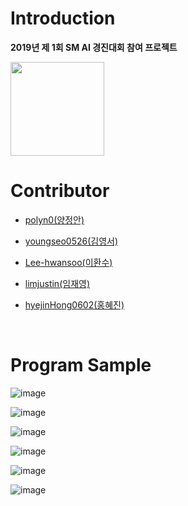 # Introduction

**2019년 제 1회 SM AI 경진대회 참여 프로젝트**

<img src = "https://user-images.githubusercontent.com/55044278/94391665-0f174100-0191-11eb-8fe9-97ca8e3d3a81.png" height = "150px">

<br>

# Contributor

- [polyn0(양정안)](https://github.com/polyn0)

- [youngseo0526(김영서)](https://github.com/youngseo0526)

- [Lee-hwansoo(이환수)](https://github.com/Lee-hwansoo)
- [limjustin(임재영)](https://github.com/limjustin)
- [hyejinHong0602(홍혜진)](https://github.com/hyejinHong0602)

<br>

# Program Sample

![image](https://user-images.githubusercontent.com/55044278/94392650-d5940500-0193-11eb-88dd-9bf36094f272.png)

![image](https://user-images.githubusercontent.com/55044278/94392659-d9c02280-0193-11eb-88f5-eb2fe8f9e3ea.png)

![image](https://user-images.githubusercontent.com/55044278/94392664-dcbb1300-0193-11eb-8fc9-24a1cee5aef0.png)

![image](https://user-images.githubusercontent.com/55044278/94392668-dfb60380-0193-11eb-82ef-034121f23a78.png)

![image](https://user-images.githubusercontent.com/55044278/94392672-e2185d80-0193-11eb-98d4-ecdfef11505b.png)

![image](https://user-images.githubusercontent.com/55044278/94392682-e5134e00-0193-11eb-910e-0e918a97d5ff.png)
